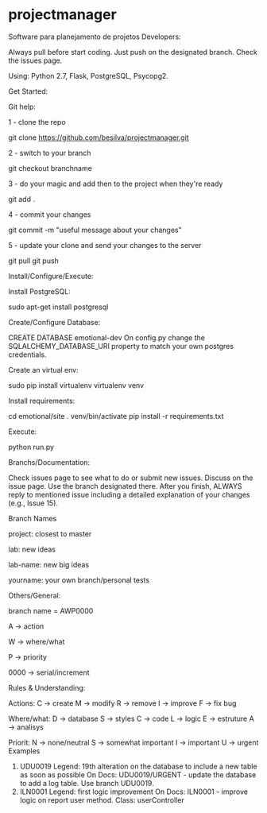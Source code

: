 # projectmanager
Software para planejamento de projetos
Developers:

Always pull before start coding. Just push on the designated branch. Check the issues page.

Using: Python 2.7, Flask, PostgreSQL, Psycopg2.

Get Started:

Git help:

1 - clone the repo

git clone https://github.com/besilva/projectmanager.git

2 - switch to your branch

git checkout branchname

3 - do your magic and add then to the project when they're ready

git add .

4 - commit your changes

git commit -m "useful message about your changes"

5 - update your clone and send your changes to the server

git pull git push

Install/Configure/Execute:

Install PostgreSQL:

sudo apt-get install postgresql

Create/Configure Database:

CREATE DATABASE emotional-dev On config.py change the SQLALCHEMY_DATABASE_URI property to match your own postgres credentials.

Create an virtual env:

sudo pip install virtualenv virtualenv venv

Install requirements:

cd emotional/site . venv/bin/activate pip install -r requirements.txt

Execute:

python run.py

Branchs/Documentation:

Check issues page to see what to do or submit new issues. Discuss on the issue page. Use the branch designated there. After you finish, ALWAYS reply to mentioned issue including a detailed explanation of your changes (e.g., Issue 15).

Branch Names

project: closest to master

lab: new ideas

lab-name: new big ideas

yourname: your own branch/personal tests

Others/General:

branch name = AWP0000

A -> action

W -> where/what

P -> priority

0000 -> serial/increment

Rules & Understanding:

Actions:
  C -> create
  M -> modify
  R -> remove
  I -> improve
  F -> fix bug
  
Where/what:
  D -> database
  S -> styles
  C -> code 
  L -> logic
  E -> estruture 
  A -> analisys 

Priorit:
  N -> none/neutral
  S -> somewhat important 
  I -> important
  U -> urgent
Examples

1) UDU0019
    Legend: 19th alteration on the database to include a new table as soon as possible
    On Docs: UDU0019/URGENT - update the database to add a log table. Use branch UDU0019. 
2) ILN0001
    Legend: first logic improvement 
    On Docs: ILN0001 - improve logic on report user method. Class: userController
